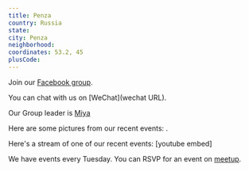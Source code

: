 ```yaml
---
title: Penza
country: Russia
state: 
city: Penza
neighborhood: 
coordinates: 53.2, 45
plusCode:
---
```

Join our [Facebook group](https://www.facebook.com/groups/free.code.camp.penza).

You can chat with us on [WeChat](wechat URL).

Our Group leader is [Miya](freecodecamp.org/miya)

Here are some pictures from our recent events:
![]().

Here's a stream of one of our recent events:
[youtube embed]

We have events every Tuesday. You can RSVP for an event on [meetup](meetupurl).
